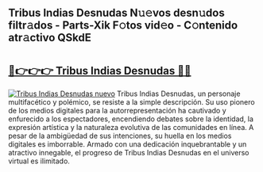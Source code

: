 ## Tribus Indias Desnudas N𝚞𝚎vos desn𝚞dos filtr𝚊dos - Parts-Xik F𝚘tos vid𝚎o - C𝚘ntenido atr𝚊ctivo QSkdE

# <h2><a href="http://mb72alk.tromn.icu/?c=Tribus+Indias+Desnudas">🔗👉👉👉 Tribus Indias Desnudas 🔗🔗</a></h2>

[![Tribus Indias Desnudas nuevo](https://i.imgur.com/pEAQMta.gif)](http://mb72alk.tromn.icu/?c=Tribus+Indias+Desnudas)
Tribus Indias Desnudas, un personaje multifacético y polémico, se resiste a la simple descripción. Su uso pionero de los medios digitales para la autorrepresentación ha cautivado y enfurecido a los espectadores, encendiendo debates sobre la identidad, la expresión artística y la naturaleza evolutiva de las comunidades en línea. A pesar de la ambigüedad de sus intenciones, su huella en los medios digitales es imborrable. Armado con una dedicación inquebrantable y un atractivo innegable, el progreso de Tribus Indias Desnudas en el universo virtual es ilimitado.
